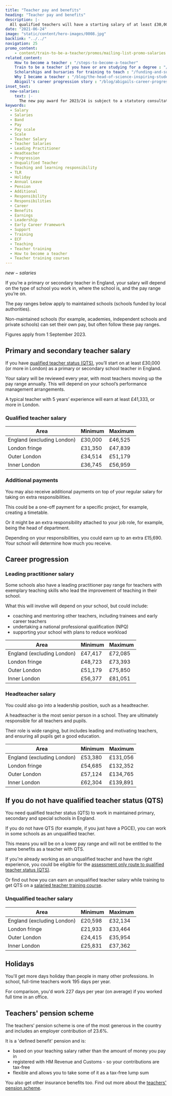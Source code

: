 ```yaml
---
title: "Teacher pay and benefits"
heading: "Teacher pay and benefits"
description: |-
  All qualified teachers will have a starting salary of at least £30,000 (or higher in London). Find out about teacher pay ranges and more benefits of teaching.
date: "2021-06-24"
image: "static/content/hero-images/0008.jpg"
backlink: "../../"
navigation: 25
promo_content:
    - content/train-to-be-a-teacher/promos/mailing-list-promo-salaries
related_content:
    How to become a teacher : "/steps-to-become-a-teacher"
    Train to be a teacher if you have or are studying for a degree : "/train-to-be-a-teacher/if-you-have-a-degree"
    Scholarships and bursaries for training to teach : "/funding-and-support/scholarships-and-bursaries"
    Why I became a teacher : "/blog/the-head-of-science-inspiring-students-in-blackpool"
    Abigail's career progression story : "/blog/abigails-career-progression-story"
inset_text:
  new-salaries:
    text: |-
      The new pay award for 2023/24 is subject to a statutory consultation period and your school can choose how to implement it.
keywords:
  - Salary
  - Salaries
  - Band
  - Pay
  - Pay scale
  - Scale
  - Teacher Salary
  - Teacher Salaries
  - Leading Practitioner
  - Headteacher
  - Progression
  - Unqualified Teacher
  - Teaching and learning responsibility
  - TLR
  - Holiday
  - Annual Leave
  - Pension
  - Additional
  - Responsibility
  - Responsibilities
  - Career
  - Benefits
  - Earnings
  - Leadership
  - Early Career Framework
  - Support
  - Training
  - ECF
  - Teaching
  - Teacher training
  - How to become a teacher
  - Teacher training courses
---
```


$new-salaries$

If you’re a primary or secondary teacher in England, your salary will depend on the type of school you work in, where the school is, and the pay range you’re on. 

The pay ranges below apply to maintained schools (schools funded by local authorities). 

Non-maintained schools (for example, academies, independent schools and private schools) can set their own pay, but often follow these pay ranges. 

Figures apply from 1 September 2023.

## Primary and secondary teacher salary

If you have [qualified teacher status (QTS)](/what-is-qts), you’ll start on at least £30,000 (or more in London) as a primary or secondary school teacher in England. 

Your salary will be reviewed every year, with most teachers moving up the pay range annually. This will depend on your school’s performance management arrangements.    

A typical teacher with 5 years’ experience will earn at least £41,333, or more in London.

### Qualified teacher salary

| Area                                     | Minimum | Maximum |
| -------                                  | -----   | -----   |
| England (excluding London)     | £30,000 | £46,525 |
| London fringe                            | £31,350 | £47,839 |
| Outer London                             | £34,514 | £51,179 |
| Inner London                             | £36,745 | £56,959 |

### Additional payments

You may also receive additional payments on top of your regular salary for taking on extra responsibilities. 

This could be a one-off payment for a specific project, for example, creating a timetable. 

Or it might be an extra responsibility attached to your job role, for example, being the head of department. 

Depending on your responsibilities, you could earn up to an extra £15,690. Your school will determine how much you receive. 

## Career progression

### Leading practitioner salary

Some schools also have a leading practitioner pay range for teachers with exemplary teaching skills who lead the improvement of teaching in their school.

What this will involve will depend on your school, but could include:

* coaching and mentoring other teachers, including trainees and early career teachers
* undertaking a national professional qualification (NPQ) 
* supporting your school with plans to reduce workload

| Area                                     | Minimum | Maximum |
| -------                                  | -----   | -----   |
| England (excluding London)     | £47,417 | £72,085 |
| London fringe                            | £48,723 | £73,393 |
| Outer London                             | £51,179 | £75,850 |
| Inner London                             | £56,377 | £81,051 |

### Headteacher salary

You could also go into a leadership position, such as a headteacher.

A headteacher is the most senior person in a school. They are ultimately responsible for all teachers and pupils. 

Their role is wide ranging, but includes leading and motivating teachers, and ensuring all pupils get a good education.

| Area                                     | Minimum | Maximum  |
| -------                                  | -----   | -----    |
| England (excluding London)     | £53,380 | £131,056 |
| London fringe                            | £54,685 | £132,352 |
| Outer London                             | £57,124 | £134,765 |
| Inner London                             | £62,304 | £139,891 |

## If you do not have qualified teacher status (QTS)

You need qualified teacher status (QTS) to work in maintained primary, secondary and special schools in England. 

If you do not have QTS (for example, if you just have a PGCE), you can work in some schools as an unqualified teacher.

This means you will be on a lower pay range and will not be entitled to the same benefits as a teacher with QTS.

If you're already working as an unqualified teacher and have the right experience, you could be eligible for the [assessment only route to qualified teacher status (QTS)](/train-to-be-a-teacher/assessment-only-route-to-qts).

Or find out how you can earn an unqualified teacher salary while training to get QTS on a [salaried teacher training course](/funding-and-support/salaried-teacher-training).

### Unqualified teacher salary

| Area                                     | Minimum | Maximum |
| -------                                  | -----   | -----   |
| England (excluding London)     | £20,598 | £32,134 |
| London fringe                            | £21,933 | £33,464 |
| Outer London                             | £24,415 | £35,954 |
| Inner London                             | £25,831 | £37,362 |

## Holidays

You'll get more days holiday than people in many other professions. In school, full-time teachers work 195 days per year. 

For comparison, you'd work 227 days per year (on average) if you worked full time in an office.

## Teachers' pension scheme

The teachers’ pension scheme is one of the most generous in the country and includes an employer contribution of 23.6%.

It is a 'defined benefit' pension and is:

* based on your teaching salary rather than the amount of money you pay in
* registered with HM Revenue and Customs - so your contributions are tax-free
* flexible and allows you to take some of it as a tax-free lump sum

You also get other insurance benefits too. Find out more about the [teachers' pension scheme](/what-pension-does-a-teacher-get).
